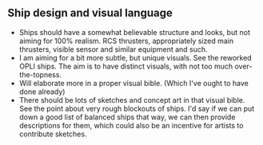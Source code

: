 ## **Ship design and visual language**

- Ships should have a somewhat believable structure and looks, but not aiming for 100% realism. RCS thrusters, appropriately sized main thrusters, visible sensor and similar equipment and such. 
- I am aiming for a bit more subtle, but unique visuals. See the reworked OPLI ships. The aim is to have distinct visuals, with not too much over-the-topness.
- Will elaborate more in a proper visual bible. (Which I've ought to have done already)
- There should be lots of sketches and concept art in that visual bible. See the point about very rough blockouts of ships. I'd say if we can put down a good list of balanced ships that way, we can then provide descriptions for them, which could also be an incentive for artists to contribute sketches.

